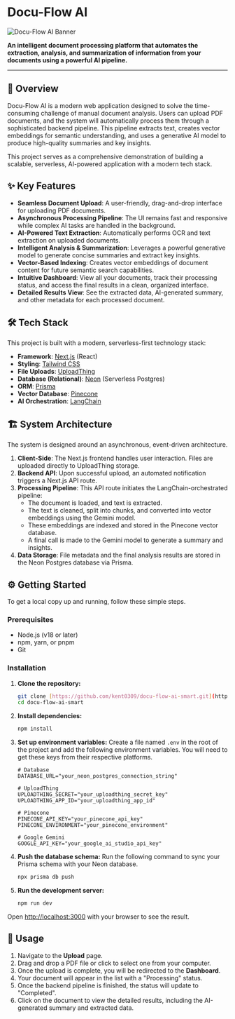 # Docu-Flow AI

![Docu-Flow AI Banner](https://placehold.co/1200x400/0056b3/ffffff?text=Docu-Flow+AI&font=poppins)

**An intelligent document processing platform that automates the extraction, analysis, and summarization of information from your documents using a powerful AI pipeline.**

---

## 🚀 Overview

Docu-Flow AI is a modern web application designed to solve the time-consuming challenge of manual document analysis. Users can upload PDF documents, and the system will automatically process them through a sophisticated backend pipeline. This pipeline extracts text, creates vector embeddings for semantic understanding, and uses a generative AI model to produce high-quality summaries and key insights.

This project serves as a comprehensive demonstration of building a scalable, serverless, AI-powered application with a modern tech stack.

## ✨ Key Features

-   **Seamless Document Upload**: A user-friendly, drag-and-drop interface for uploading PDF documents.
-   **Asynchronous Processing Pipeline**: The UI remains fast and responsive while complex AI tasks are handled in the background.
-   **AI-Powered Text Extraction**: Automatically performs OCR and text extraction on uploaded documents.
-   **Intelligent Analysis & Summarization**: Leverages a powerful generative model to generate concise summaries and extract key insights.
-   **Vector-Based Indexing**: Creates vector embeddings of document content for future semantic search capabilities.
-   **Intuitive Dashboard**: View all your documents, track their processing status, and access the final results in a clean, organized interface.
-   **Detailed Results View**: See the extracted data, AI-generated summary, and other metadata for each processed document.

## 🛠️ Tech Stack

This project is built with a modern, serverless-first technology stack:

-   **Framework**: [Next.js](https://nextjs.org/) (React)
-   **Styling**: [Tailwind CSS](https://tailwindcss.com/)
-   **File Uploads**: [UploadThing](https://uploadthing.com/)
-   **Database (Relational)**: [Neon](https://neon.tech/) (Serverless Postgres)
-   **ORM**: [Prisma](https://www.prisma.io/)
-   **Vector Database**: [Pinecone](https://www.pinecone.io/)
-   **AI Orchestration**: [LangChain](https://js.langchain.com/)


## 🏗️ System Architecture

The system is designed around an asynchronous, event-driven architecture.

1.  **Client-Side**: The Next.js frontend handles user interaction. Files are uploaded directly to UploadThing storage.
2.  **Backend API**: Upon successful upload, an automated notification triggers a Next.js API route.
3.  **Processing Pipeline**: This API route initiates the LangChain-orchestrated pipeline:
    -   The document is loaded, and text is extracted.
    -   The text is cleaned, split into chunks, and converted into vector embeddings using the Gemini model.
    -   These embeddings are indexed and stored in the Pinecone vector database.
    -   A final call is made to the Gemini model to generate a summary and insights.
4.  **Data Storage**: File metadata and the final analysis results are stored in the Neon Postgres database via Prisma.

## ⚙️ Getting Started

To get a local copy up and running, follow these simple steps.

### Prerequisites

-   Node.js (v18 or later)
-   npm, yarn, or pnpm
-   Git

### Installation

1.  **Clone the repository:**
    ```sh
    git clone [https://github.com/kent0309/docu-flow-ai-smart.git](https://github.com/kent0309/docu-flow-ai-smart.git)
    cd docu-flow-ai-smart
    ```

2.  **Install dependencies:**
    ```sh
    npm install
    ```

3.  **Set up environment variables:**
    Create a file named `.env` in the root of the project and add the following environment variables. You will need to get these keys from their respective platforms.

    ```env
    # Database
    DATABASE_URL="your_neon_postgres_connection_string"

    # UploadThing
    UPLOADTHING_SECRET="your_uploadthing_secret_key"
    UPLOADTHING_APP_ID="your_uploadthing_app_id"

    # Pinecone
    PINECONE_API_KEY="your_pinecone_api_key"
    PINECONE_ENVIRONMENT="your_pinecone_environment"

    # Google Gemini
    GOOGLE_API_KEY="your_google_ai_studio_api_key"
    ```

4.  **Push the database schema:**
    Run the following command to sync your Prisma schema with your Neon database.
    ```sh
    npx prisma db push
    ```

5.  **Run the development server:**
    ```sh
    npm run dev
    ```

Open [http://localhost:3000](http://localhost:3000) with your browser to see the result.

## 📖 Usage

1.  Navigate to the **Upload** page.
2.  Drag and drop a PDF file or click to select one from your computer.
3.  Once the upload is complete, you will be redirected to the **Dashboard**.
4.  Your document will appear in the list with a "Processing" status.
5.  Once the backend pipeline is finished, the status will update to "Completed".
6.  Click on the document to view the detailed results, including the AI-generated summary and extracted data.
